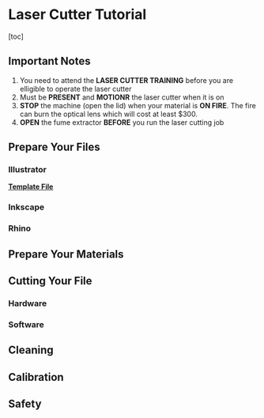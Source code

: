 # Laser Cutter Tutorial

[toc]

## Important Notes
1. You need to attend the **LASER CUTTER TRAINING** before you are elligible to operate the laser cutter
2. Must be **PRESENT** and **MOTIONR** the laser cutter when it is on
3. **STOP** the machine (open the lid) when your material is **ON FIRE**. The fire can burn the optical lens which will cost at least $300.
4. **OPEN** the fume extractor **BEFORE** you run the laser cutting job

## Prepare Your Files
### Illustrator
[**Template File**](LaserInfo/VLS230.ait)
### Inkscape
### Rhino


## Prepare Your Materials

## Cutting Your File
### Hardware
### Software

## Cleaning
## Calibration
## Safety






